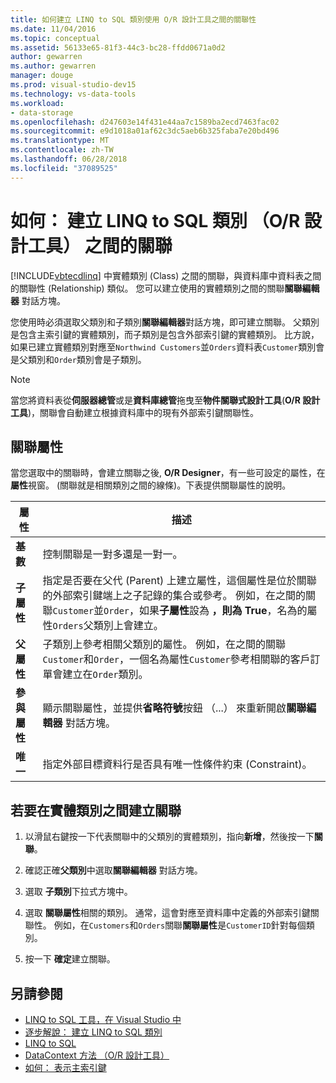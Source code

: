 ```yaml
---
title: 如何建立 LINQ to SQL 類別使用 O/R 設計工具之間的關聯性
ms.date: 11/04/2016
ms.topic: conceptual
ms.assetid: 56133e65-81f3-44c3-bc28-ffdd0671a0d2
author: gewarren
ms.author: gewarren
manager: douge
ms.prod: visual-studio-dev15
ms.technology: vs-data-tools
ms.workload:
- data-storage
ms.openlocfilehash: d247603e14f431e44aa7c1589ba2ecd7463fac02
ms.sourcegitcommit: e9d1018a01af62c3dc5aeb6b325faba7e20bd496
ms.translationtype: MT
ms.contentlocale: zh-TW
ms.lasthandoff: 06/28/2018
ms.locfileid: "37089525"
---
```

# <a name="how-to-create-an-association-between-linq-to-sql-classes-or-designer"></a>如何： 建立 LINQ to SQL 類別 （O/R 設計工具） 之間的關聯
[!INCLUDE[vbtecdlinq](../data-tools/includes/vbtecdlinq_md.md)] 中實體類別 (Class) 之間的關聯，與資料庫中資料表之間的關聯性 (Relationship) 類似。 您可以建立使用的實體類別之間的關聯**關聯編輯器** 對話方塊。

您使用時必須選取父類別和子類別**關聯編輯器**對話方塊，即可建立關聯。 父類別是包含主索引鍵的實體類別，而子類別是包含外部索引鍵的實體類別。 比方說，如果已建立實體類別對應至`Northwind Customers`並`Orders`資料表`Customer`類別會是父類別和`Order`類別會是子類別。

> [!NOTE]
>  當您將資料表從**伺服器總管**或是**資料庫總管**拖曳至**物件關聯式設計工具**(**O/R 設計工具**)，關聯會自動建立根據資料庫中的現有外部索引鍵關聯性。

## <a name="association-properties"></a>關聯屬性
當您選取中的關聯時，會建立關聯之後, **O/R Designer**，有一些可設定的屬性，在**屬性**視窗。 (關聯就是相關類別之間的線條)。下表提供關聯屬性的說明。

|屬性|描述|
|--------------|-----------------|
|**基數**|控制關聯是一對多還是一對一。|
|**子屬性**|指定是否要在父代 (Parent) 上建立屬性，這個屬性是位於關聯的外部索引鍵端上之子記錄的集合或參考。 例如，在之間的關聯`Customer`並`Order`，如果**子屬性**設為 **，則為 True**，名為的屬性`Orders`父類別上會建立。|
|**父屬性**|子類別上參考相關父類別的屬性。 例如，在之間的關聯`Customer`和`Order`，一個名為屬性`Customer`參考相關聯的客戶訂單會建立在`Order`類別。|
|**參與屬性**|顯示關聯屬性，並提供**省略符號**按鈕 （...） 來重新開啟**關聯編輯器** 對話方塊。|
|**唯一**|指定外部目標資料行是否具有唯一性條件約束 (Constraint)。|

## <a name="to-create-an-association-between-entity-classes"></a>若要在實體類別之間建立關聯

1.  以滑鼠右鍵按一下代表關聯中的父類別的實體類別，指向**新增**，然後按一下**關聯**。

2.  確認正確**父類別**中選取**關聯編輯器** 對話方塊。

3.  選取 **子類別**下拉式方塊中。

4.  選取 **關聯屬性**相關的類別。 通常，這會對應至資料庫中定義的外部索引鍵關聯性。 例如，在`Customers`和`Orders`關聯**關聯屬性**是`CustomerID`針對每個類別。

5.  按一下 **確定**建立關聯。

## <a name="see-also"></a>另請參閱

- [LINQ to SQL 工具，在 Visual Studio 中](../data-tools/linq-to-sql-tools-in-visual-studio2.md)
- [逐步解說： 建立 LINQ to SQL 類別](how-to-create-linq-to-sql-classes-mapped-to-tables-and-views-o-r-designer.md)
- [LINQ to SQL](/dotnet/framework/data/adonet/sql/linq/index)
- [DataContext 方法 （O/R 設計工具）](../data-tools/datacontext-methods-o-r-designer.md)
- [如何： 表示主索引鍵](/dotnet/framework/data/adonet/sql/linq/how-to-represent-primary-keys)